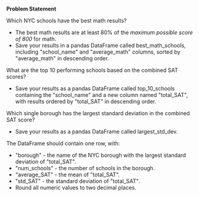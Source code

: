 **Problem Statement**

Which NYC schools have the best math results?
- The best math results are at least 80% of the *maximum possible score of 800* for math.
- Save your results in a pandas DataFrame called best_math_schools, including "school_name" and "average_math" columns, sorted by "average_math" in descending order.

What are the top 10 performing schools based on the combined SAT scores?
- Save your results as a pandas DataFrame called top_10_schools containing the "school_name" and a new column named "total_SAT", with results ordered by "total_SAT" in descending order.

Which single borough has the largest standard deviation in the combined SAT score?
- Save your results as a pandas DataFrame called largest_std_dev.

The DataFrame should contain one row, with:
- "borough" - the name of the NYC borough with the largest standard deviation of "total_SAT".
- "num_schools" - the number of schools in the borough.
- "average_SAT" - the mean of "total_SAT".
- "std_SAT" - the standard deviation of "total_SAT".
- Round all numeric values to two decimal places.
